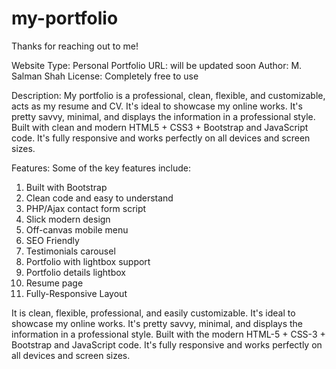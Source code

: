 # my-portfolio
Thanks for reaching out to me!

Website Type: Personal Portfolio
URL: will be updated soon
Author: M. Salman Shah
License: Completely free to use

Description: My portfolio is a professional, clean, flexible, and customizable, acts as my resume and CV. 
It's ideal to showcase my online works. It's pretty savvy, minimal, and displays the information in a professional style. Built with clean and modern HTML5 + CSS3 + Bootstrap and JavaScript code.
It's fully responsive and works perfectly on all devices and screen sizes.

Features: Some of the key features include:

01. Built with Bootstrap
03. Clean code and easy to understand
04. PHP/Ajax contact form script
05. Slick modern design
06. Off-canvas mobile menu
07. SEO Friendly
08. Testimonials carousel
09. Portfolio with lightbox support
10. Portfolio details lightbox
11. Resume page
12. Fully-Responsive Layout

It is clean, flexible, professional, and easily customizable.
It's ideal to showcase my online works.
It's pretty savvy, minimal, and displays the information in a professional style.
Built with the modern HTML-5 + CSS-3 + Bootstrap and JavaScript code.
It's fully responsive and works perfectly on all devices and screen sizes.
